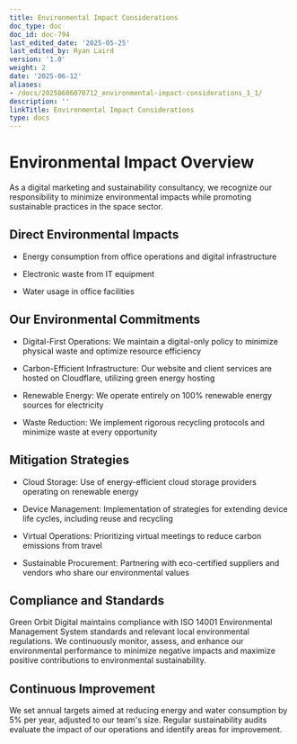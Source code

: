 ```yaml
---
title: Environmental Impact Considerations
doc_type: doc
doc_id: doc-794
last_edited_date: '2025-05-25'
last_edited_by: Ryan Laird
version: '1.0'
weight: 2
date: '2025-06-12'
aliases:
- /docs/20250606070712_environmental-impact-considerations_1_1/
description: ''
linkTitle: Environmental Impact Considerations
type: docs
---
```


# Environmental Impact Overview

As a digital marketing and sustainability consultancy, we recognize our responsibility to minimize environmental impacts while promoting sustainable practices in the space sector.

## Direct Environmental Impacts

- Energy consumption from office operations and digital infrastructure

- Electronic waste from IT equipment

- Water usage in office facilities

## Our Environmental Commitments

- Digital-First Operations: We maintain a digital-only policy to minimize physical waste and optimize resource efficiency

- Carbon-Efficient Infrastructure: Our website and client services are hosted on Cloudflare, utilizing green energy hosting

- Renewable Energy: We operate entirely on 100% renewable energy sources for electricity

- Waste Reduction: We implement rigorous recycling protocols and minimize waste at every opportunity

## Mitigation Strategies

- Cloud Storage: Use of energy-efficient cloud storage providers operating on renewable energy

- Device Management: Implementation of strategies for extending device life cycles, including reuse and recycling

- Virtual Operations: Prioritizing virtual meetings to reduce carbon emissions from travel

- Sustainable Procurement: Partnering with eco-certified suppliers and vendors who share our environmental values

## Compliance and Standards

Green Orbit Digital maintains compliance with ISO 14001 Environmental Management System standards and relevant local environmental regulations. We continuously monitor, assess, and enhance our environmental performance to minimize negative impacts and maximize positive contributions to environmental sustainability.

## Continuous Improvement

We set annual targets aimed at reducing energy and water consumption by 5% per year, adjusted to our team's size. Regular sustainability audits evaluate the impact of our operations and identify areas for improvement.
